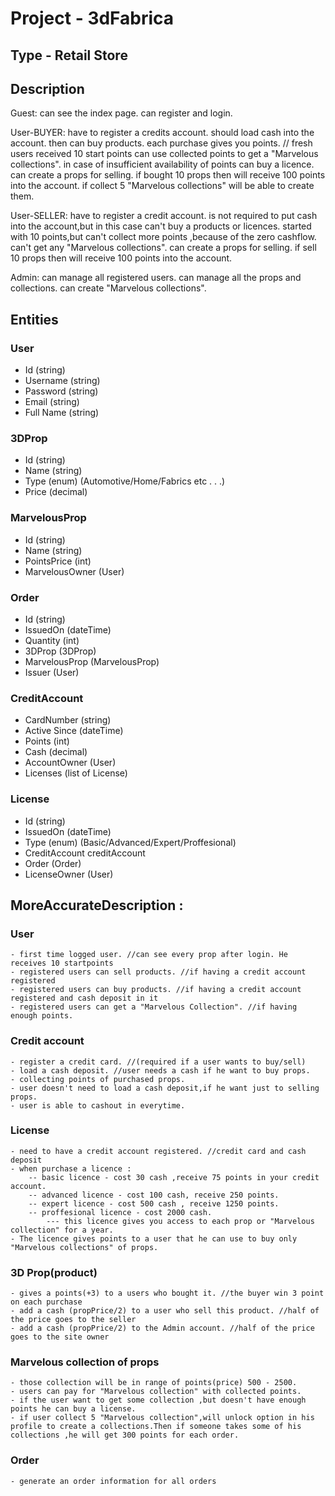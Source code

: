 ﻿# Project - 3dFabrica

## Type - Retail Store

## Description

Guest:
can see the index page.
can register and login.
				
User-BUYER:
have to register a credits account.
should load cash into the account.
then can buy products.
each purchase gives you points. // fresh users received 10 start points
can use collected points to get a "Marvelous collections".
in case of insufficient availability of points can buy a licence.
can create a props for selling.
if bought 10 props then will receive 100 points into the account.
if collect 5 "Marvelous collections" will be able to create them.

User-SELLER:
have to register a credit account.
is not required to put cash into the account,but in this case can't buy a products or licences.
started with 10 points,but can't collect more points ,because of the zero cashflow.
can't get any "Marvelous collections".
can create a props for selling.
if sell 10 props then will receive 100 points into the account.

Admin:
can manage all registered users.
can manage all the props and collections.
can create "Marvelous collections".

## Entities

### User
  - Id (string)
  - Username (string)
  - Password (string)
  - Email (string)
  - Full Name (string)
  
### 3DProp
  - Id (string)
  - Name (string)
  - Type (enum) (Automotive/Home/Fabrics etc . . .)
  - Price (decimal)

### MarvelousProp
  - Id (string)
  - Name (string)
  - PointsPrice (int)
  - MarvelousOwner (User)
  
### Order
  - Id (string)
  - IssuedOn (dateTime)
  - Quantity (int)
  - 3DProp (3DProp)
  - MarvelousProp (MarvelousProp)
  - Issuer (User)

### CreditAccount
  - CardNumber (string)
  - Active Since (dateTime)
  - Points (int)
  - Cash (decimal)
  - AccountOwner (User)
  - Licenses (list of License)

### License
  - Id (string)
  - IssuedOn (dateTime)
  - Type (enum) (Basic/Advanced/Expert/Proffesional)
  - CreditAccount creditAccount
  - Order (Order)
  - LicenseOwner (User)
  
## MoreAccurateDescription :
### User
	- first time logged user. //can see every prop after login. He receives 10 startpoints
	- registered users can sell products. //if having a credit account registered
	- registered users can buy products. //if having a credit account registered and cash deposit in it
	- registered users can get a "Marvelous Collection". //if having enough points.
	
### Credit account
	- register a credit card. //(required if a user wants to buy/sell)
	- load а cash deposit. //user needs a cash if he want to buy props.
	- collecting points of purchased props.
	- user doesn't need to load a cash deposit,if he want just to selling props.
	- user is able to cashout in everytime.
	
### License
	- need to have a credit account registered. //credit card and cash deposit
	- when purchase a licence :
		-- basic licence - cost 30 cash ,receive 75 points in your credit account.
		-- advanced licence - cost 100 cash, receive 250 points.
		-- expert licence - cost 500 cash , receive 1250 points.
		-- proffesional licence - cost 2000 cash.
			--- this licence gives you access to each prop or "Marvelous collection" for a year.
	- The licence gives points to a user that he can use to buy only "Marvelous collections" of props.
	
### 3D Prop(product) 
	- gives a points(+3) to a users who bought it. //the buyer win 3 point on each purchase
	- add a cash (propPrice/2) to a user who sell this product. //half of the price goes to the seller
	- add a cash (propPrice/2) to the Admin account. //half of the price goes to the site owner
	
### Marvelous collection of props
	- those collection will be in range of points(price) 500 - 2500.
	- users can pay for "Marvelous collection" with collected points.
	- if the user want to get some collection ,but doesn't have enough points he can buy a license.
	- if user collect 5 "Marvelous collection",will unlock option in his profile to create a collections.Then if someone takes some of his collections ,he will get 300 points for each order.

### Order
	- generate an order information for all orders